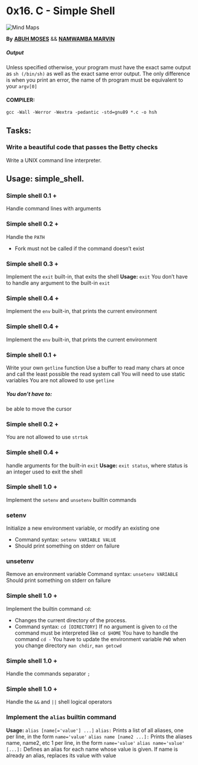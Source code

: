 # 0x16. C - Simple Shell
![Mind Maps](https://github.com/hectoriabandini/simple_shell/assets/71589771/076335c3-cdd1-495b-aa10-f6c88166e53e)

**By** [__ABUH MOSES__](https://github.com/hectoriabandini) && [**NAMWAMBA MARVIN**](https://github.com/NamwambaMarvin)
##### Output
Unless specified otherwise, your program must have the exact same output as `sh (/bin/sh)` as well as the exact same error output.
The only difference is when you print an error, the name of th program must be equivalent to your `argv[0]`

#### COMPILER:
```gcc -Wall -Werror -Wextra -pedantic -std=gnu89 *.c -o hsh```
## Tasks: 
### Write a beautiful code that passes the Betty checks
Write a UNIX command line interpreter.
## Usage: simple_shell.
### Simple shell 0.1 +
Handle command lines with arguments
### Simple shell 0.2 +
Handle the `PATH`
 - Fork must not be called if the command doesn’t exist
### Simple shell 0.3 +
Implement the `exit` built-in, that exits the shell
__Usage:__ `exit`
You don’t have to handle any argument to the built-in `exit`
### Simple shell 0.4 +
Implement the `env` built-in, that prints the current environment
### Simple shell 0.4 +
Implement the `env` built-in, that prints the current environment
### Simple shell 0.1 +
Write your own `getline` function
Use a buffer to read many chars at once and call the least possible the read system call
You will need to use static variables
You are not allowed to use `getline`
##### You don’t have to:
be able to move the cursor
### Simple shell 0.2 +
You are not allowed to use `strtok`
### Simple shell 0.4 +
handle arguments for the built-in `exit`
**Usage:** `exit status`, where status is an integer used to exit the shell
### Simple shell 1.0 +
Implement the `setenv` and `unsetenv` builtin commands
### setenv
Initialize a new environment variable, or modify an existing one
- Command syntax: `setenv VARIABLE VALUE`
- Should print something on stderr on failure
### unsetenv
Remove an environment variable
Command syntax: `unsetenv VARIABLE`
Should print something on stderr on failure
### Simple shell 1.0 +
Implement the builtin command `cd`:
- Changes the current directory of the process.
- Command syntax: `cd [DIRECTORY]`
If no argument is given to `cd` the command must be interpreted like `cd $HOME`
You have to handle the command `cd -`
You have to update the environment variable `PWD` when you change directory
`man chdir`, `man getcwd`
### Simple shell 1.0 +
Handle the commands separator `;`
### Simple shell 1.0 +
Handle the `&&` and `||` shell logical operators

### Implement the `alias` builtin command
**Usage:** ```alias [name[='value'] ...]```
`alias:` Prints a list of all aliases, one per line, in the form `name='value'`
`alias name [name2 ...]:` Prints the aliases name, name2, etc 1 per line, in the form `name='value'`
`alias name='value' [...]:` Defines an alias for each name whose value is given. If name is already an alias, replaces its value with value
